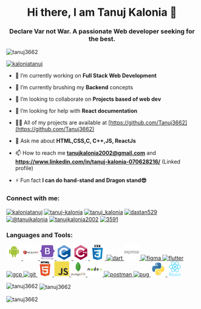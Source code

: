 <h1 align="center">Hi there, I am Tanuj Kalonia 👋</h1>
<h3 align="center">Declare Var not War. A passionate Web developer seeking for the best.</h3>

<p align="left"> <img src="https://komarev.com/ghpvc/?username=tanuj3662&label=Profile%20views&color=0e75b6&style=flat" alt="tanuj3662" /> </p>

<p align="left"> <a href="https://twitter.com/kaloniatanuj" target="blank"><img src="https://img.shields.io/twitter/follow/kalonia_tanuj?logo=twitter&style=for-the-badge" alt="kaloniatanuj" /></a> </p>

- 🔭 I’m currently working on **Full Stack Web Development**

- 🌱 I’m currently brushing my **Backend** concepts

- 👯 I’m looking to collaborate on **Projects based of web dev**

- 🤝 I’m looking for help with **React documentation**

- 👨‍💻 All of my projects are available at [https://github.com/Tanuj3662](https://github.com/Tanuj3662)

- 💬 Ask me about **HTML,CSS,C, C++,JS, ReactJs**

- 📫 How to reach me **tanujkalonia2002@gmail.com** and **https://www.linkedin.com/in/tanuj-kalonia-070628216/** (Linked profile)

- ⚡ Fun fact **I can do hand-stand and Dragon stand😎**

<h3 align="left">Connect with me:</h3>
<p align="left">
<a href="https://twitter.com/kalonia_tanuj" target="blank"><img align="center" src="https://raw.githubusercontent.com/rahuldkjain/github-profile-readme-generator/master/src/images/icons/Social/twitter.svg" alt="kaloniatanuj" height="30" width="40" /></a>
<a href="https://linkedin.com/in/tanuj-kalonia" target="blank"><img align="center" src="https://raw.githubusercontent.com/rahuldkjain/github-profile-readme-generator/master/src/images/icons/Social/linked-in-alt.svg" alt="tanuj-kalonia" height="30" width="40" /></a>
<a href="https://instagram.com/tanuj_kalonia" target="blank"><img align="center" src="https://raw.githubusercontent.com/rahuldkjain/github-profile-readme-generator/master/src/images/icons/Social/instagram.svg" alt="tanuj_kalonia" height="30" width="40" /></a>
<a href="https://www.codechef.com/users/dastan529" target="blank"><img align="center" src="https://cdn.jsdelivr.net/npm/simple-icons@3.1.0/icons/codechef.svg" alt="dastan529" height="30" width="40" /></a>
<a href="https://www.hackerrank.com/@tanujkalonia" target="blank"><img align="center" src="https://raw.githubusercontent.com/rahuldkjain/github-profile-readme-generator/master/src/images/icons/Social/hackerrank.svg" alt="@tanujkalonia" height="30" width="40" /></a>
<a href="https://auth.geeksforgeeks.org/user/tanujkalonia2002" target="blank"><img align="center" src="https://raw.githubusercontent.com/rahuldkjain/github-profile-readme-generator/master/src/images/icons/Social/geeks-for-geeks.svg" alt="tanujkalonia2002" height="30" width="40" /></a>
<a href="https://discord.gg/3591" target="blank"><img align="center" src="https://raw.githubusercontent.com/rahuldkjain/github-profile-readme-generator/master/src/images/icons/Social/discord.svg" alt="3591" height="30" width="40" /></a>
</p>

<h3 align="left">Languages and Tools:</h3>
<p align="left"> <a href="https://developer.android.com" target="_blank"> <img src="https://raw.githubusercontent.com/devicons/devicon/master/icons/android/android-original-wordmark.svg" alt="android" width="40" height="40"/> </a> <a href="https://angular.io" target="_blank"> <img src="https://raw.githubusercontent.com/devicons/devicon/master/icons/angularjs/angularjs-original-wordmark.svg" alt="angularjs" width="40" height="40"/> </a> <a href="https://getbootstrap.com" target="_blank"> <img src="https://raw.githubusercontent.com/devicons/devicon/master/icons/bootstrap/bootstrap-plain-wordmark.svg" alt="bootstrap" width="40" height="40"/> </a> <a href="https://www.cprogramming.com/" target="_blank"> <img src="https://raw.githubusercontent.com/devicons/devicon/master/icons/c/c-original.svg" alt="c" width="40" height="40"/> </a> <a href="https://www.w3schools.com/cpp/" target="_blank"> <img src="https://raw.githubusercontent.com/devicons/devicon/master/icons/cplusplus/cplusplus-original.svg" alt="cplusplus" width="40" height="40"/> </a> <a href="https://www.w3schools.com/css/" target="_blank"> <img src="https://raw.githubusercontent.com/devicons/devicon/master/icons/css3/css3-original-wordmark.svg" alt="css3" width="40" height="40"/> </a> <a href="https://dart.dev" target="_blank"> <img src="https://www.vectorlogo.zone/logos/dartlang/dartlang-icon.svg" alt="dart" width="40" height="40"/> </a> <a href="https://expressjs.com" target="_blank"> <img src="https://raw.githubusercontent.com/devicons/devicon/master/icons/express/express-original-wordmark.svg" alt="express" width="40" height="40"/> </a> <a href="https://www.figma.com/" target="_blank"> <img src="https://www.vectorlogo.zone/logos/figma/figma-icon.svg" alt="figma" width="40" height="40"/> </a> <a href="https://flutter.dev" target="_blank"> <img src="https://www.vectorlogo.zone/logos/flutterio/flutterio-icon.svg" alt="flutter" width="40" height="40"/> </a> <a href="https://cloud.google.com" target="_blank"> <img src="https://www.vectorlogo.zone/logos/google_cloud/google_cloud-icon.svg" alt="gcp" width="40" height="40"/> </a> <a href="https://git-scm.com/" target="_blank"> <img src="https://www.vectorlogo.zone/logos/git-scm/git-scm-icon.svg" alt="git" width="40" height="40"/> </a> <a href="https://www.w3.org/html/" target="_blank"> <img src="https://raw.githubusercontent.com/devicons/devicon/master/icons/html5/html5-original-wordmark.svg" alt="html5" width="40" height="40"/> </a> <a href="https://developer.mozilla.org/en-US/docs/Web/JavaScript" target="_blank"> <img src="https://raw.githubusercontent.com/devicons/devicon/master/icons/javascript/javascript-original.svg" alt="javascript" width="40" height="40"/> </a> <a href="https://www.mongodb.com/" target="_blank"> <img src="https://raw.githubusercontent.com/devicons/devicon/master/icons/mongodb/mongodb-original-wordmark.svg" alt="mongodb" width="40" height="40"/> </a> <a href="https://nodejs.org" target="_blank"> <img src="https://raw.githubusercontent.com/devicons/devicon/master/icons/nodejs/nodejs-original-wordmark.svg" alt="nodejs" width="40" height="40"/> </a> <a href="https://postman.com" target="_blank"> <img src="https://www.vectorlogo.zone/logos/getpostman/getpostman-icon.svg" alt="postman" width="40" height="40"/> </a> <a href="https://pugjs.org" target="_blank"> <img src="https://cdn.worldvectorlogo.com/logos/pug.svg" alt="pug" width="40" height="40"/> </a> <a href="https://www.python.org" target="_blank"> <img src="https://raw.githubusercontent.com/devicons/devicon/master/icons/python/python-original.svg" alt="python" width="40" height="40"/> </a> <a href="https://reactjs.org/" target="_blank"> <img src="https://raw.githubusercontent.com/devicons/devicon/master/icons/react/react-original-wordmark.svg" alt="react" width="40" height="40"/> </a> </p>

<p><img align="left" src="https://github-readme-stats.vercel.app/api/top-langs?username=tanuj3662&show_icons=true&locale=en&layout=compact" alt="tanuj3662" /></p>

<p>&nbsp;<img align="center" src="https://github-readme-stats.vercel.app/api?username=tanuj3662&show_icons=true&locale=en" alt="tanuj3662" /></p>

<p><img align="center" src="https://github-readme-streak-stats.herokuapp.com/?user=tanuj3662&" alt="tanuj3662" /></p>
